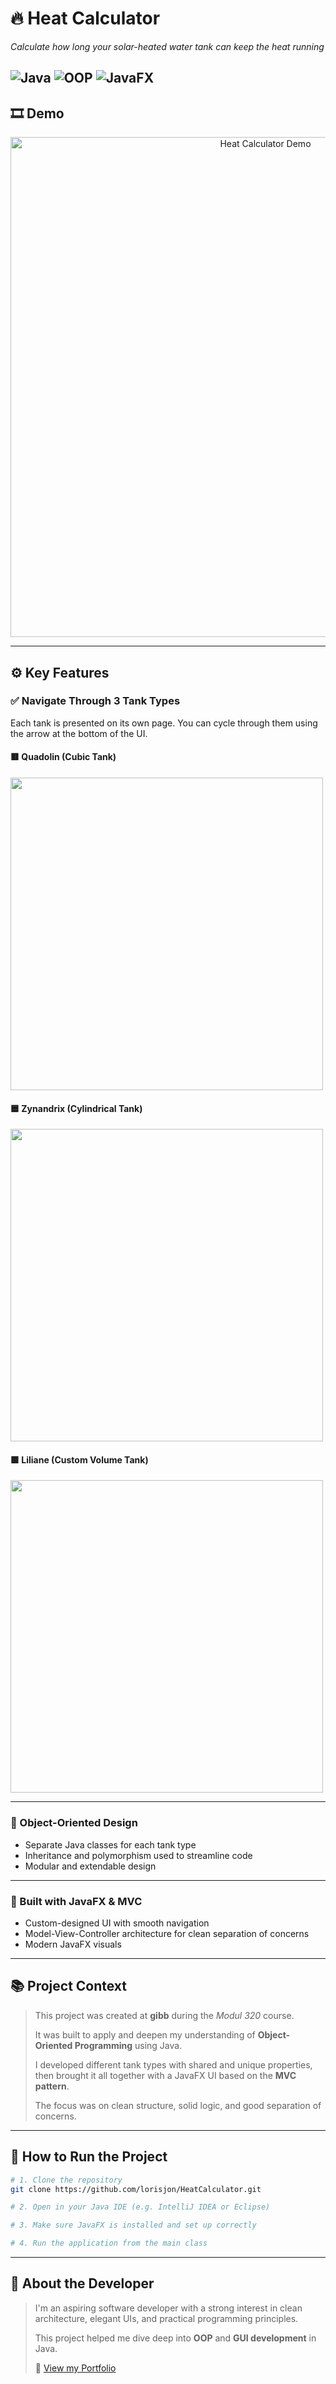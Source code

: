 # 🔥 Heat Calculator  
*Calculate how long your solar-heated water tank can keep the heat running*

![Java](https://img.shields.io/badge/Java-ED8B00?style=for-the-badge&logo=java&logoColor=white)
![OOP](https://img.shields.io/badge/OOP-purple?style=for-the-badge)
![JavaFX](https://img.shields.io/badge/JavaFX-3776AB?style=for-the-badge)
---

## 🎞 Demo

<div align="center">
  <img src="assets/demo.gif" alt="Heat Calculator Demo" width="800">
</div>

---

## ⚙️ Key Features

### ✅ Navigate Through 3 Tank Types

Each tank is presented on its own page. You can cycle through them using the arrow at the bottom of the UI.

#### 🟥 Quadolin (Cubic Tank)
<img src="assets/screenshot-cubic.png" width="500">

#### 🟦 Zynandrix (Cylindrical Tank)
<img src="assets/screenshot-cylinder.png" width="500">

#### 🟩 Liliane (Custom Volume Tank)
<img src="assets/screenshot-volume.png" width="500">

---

### 🧠 Object-Oriented Design

- Separate Java classes for each tank type
- Inheritance and polymorphism used to streamline code
- Modular and extendable design

---

### 🧩 Built with JavaFX & MVC

- Custom-designed UI with smooth navigation
- Model-View-Controller architecture for clean separation of concerns
- Modern JavaFX visuals

---

## 📚 Project Context

> This project was created at **gibb** during the *Modul 320* course.  
>  
> It was built to apply and deepen my understanding of **Object-Oriented Programming** using Java.  
>  
> I developed different tank types with shared and unique properties, then brought it all together with a JavaFX UI based on the **MVC pattern**.  
>  
> The focus was on clean structure, solid logic, and good separation of concerns.

---

## 🚀 How to Run the Project

```bash
# 1. Clone the repository
git clone https://github.com/lorisjon/HeatCalculator.git

# 2. Open in your Java IDE (e.g. IntelliJ IDEA or Eclipse)

# 3. Make sure JavaFX is installed and set up correctly

# 4. Run the application from the main class
```

---

## 👤 About the Developer

> I'm an aspiring software developer with a strong interest in clean architecture, elegant UIs, and practical programming principles.  
>  
> This project helped me dive deep into **OOP** and **GUI development** in Java.  
>  
> 🔗 [View my Portfolio](https://your-portfolio-url.com)
